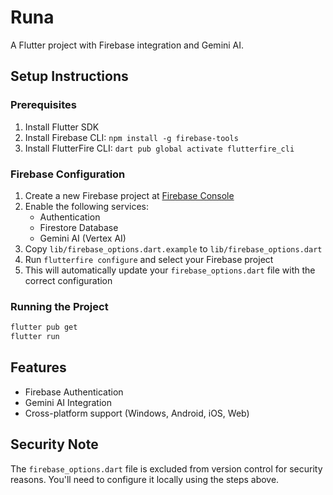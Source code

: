 # Runa

A Flutter project with Firebase integration and Gemini AI.

## Setup Instructions

### Prerequisites

1. Install Flutter SDK
2. Install Firebase CLI: `npm install -g firebase-tools`
3. Install FlutterFire CLI: `dart pub global activate flutterfire_cli`

### Firebase Configuration

1. Create a new Firebase project at [Firebase Console](https://console.firebase.google.com)
2. Enable the following services:
   - Authentication
   - Firestore Database
   - Gemini AI (Vertex AI)
3. Copy `lib/firebase_options.dart.example` to `lib/firebase_options.dart`
4. Run `flutterfire configure` and select your Firebase project
5. This will automatically update your `firebase_options.dart` file with the correct configuration

### Running the Project

```bash
flutter pub get
flutter run
```

## Features

- Firebase Authentication
- Gemini AI Integration
- Cross-platform support (Windows, Android, iOS, Web)

## Security Note

The `firebase_options.dart` file is excluded from version control for security reasons. You'll need to configure it locally using the steps above.
